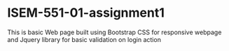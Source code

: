 # ISEM-551-01-assignment1

This is basic Web page built using Bootstrap CSS for responsive webpage and Jquery library for basic validation on login action
